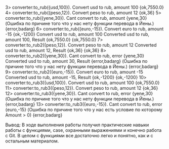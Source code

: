 3> converter:to_rub({usd,100}). 
Convert usd to rub, amount 100
{ok,7550.0}
4> converter:to_rub({peso,12}).
Convert peso to rub, amount 12
{ok,36}
5> converter:to_rub({yene,30}).
Cant convert to rub, amount {yene,30} (Ошибка по причине того что у нас нету функции перевода в Йены.)
{error,badarg}
6> converter:to_rub({euro,-15}).
Convert euro to rub, amount -15
{ok,-1200}
Convert usd to rub, amount 100
Converted usd to rub, amount 100, Result {ok,7550.0}
{ok,7550.0}
7> converter:to_rub2({peso,12}).
Convert peso to rub, amount 12
Converted usd to rub, amount 12, Result {ok,36}
{ok,36}
8> converter:to_rub2({yene,30}).
Cant convert to rub, error {yene,30}
Converted usd to rub, amount 30, Result {error,badarg} (Ошибка по причине того что у нас нету функции перевода в Йены.)
{error,badarg}
9> converter:to_rub2({euro,-15}).
Convert euro to rub, amount -15
Converted usd to rub, amount -15, Result {ok,-1200}
{ok,-1200}
10> converter:to_rub3({usd,100}).
Convert usd to rub, amount 100
{ok,7550.0}
11> converter:to_rub3({peso,12}).
Convert peso to rub, amount 12
{ok,36}
12> converter:to_rub3({yene,30}).
Cant convert to rub, error {yene,30} (Ошибка по причине того что у нас нету функции перевода в Йены.)
{error,badarg}
13> converter:to_rub3({euro,-15}).
Cant convert to rub, error {euro,-15} (Ошибка по причине того что у нас есть условие по которому Amount > 0)
{error,badarg}

Вывод: В ходе выполнения работы получил практические навыки работы с функциями, case, охранными выражениями и конечно работа с Git. В целом с функциями все достаточно легко и понятно, как и с остальным материалом.
